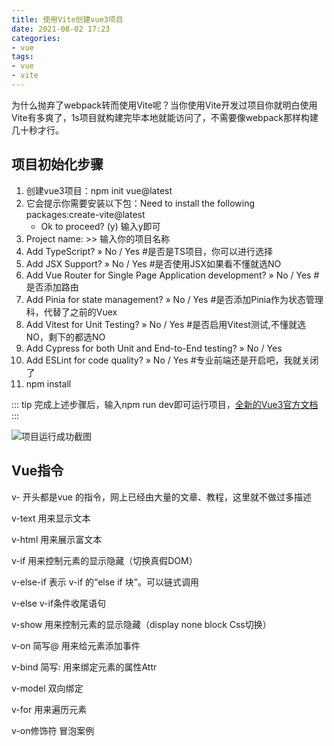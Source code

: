 ```yaml
---
title: 使用Vite创建vue3项目
date: 2021-08-02 17:23
categories:
- vue
tags:
- vue
- vite
---
```


为什么抛弃了webpack转而使用Vite呢？当你使用Vite开发过项目你就明白使用Vite有多爽了，1s项目就构建完毕本地就能访问了，不需要像webpack那样构建几十秒才行。
<!-- more -->

## 项目初始化步骤
1. 创建vue3项目：npm init vue@latest
2. 它会提示你需要安装以下包：Need to install the following packages:create-vite@latest 
   - Ok to proceed? (y)  输入y即可
3. Project name: >> 输入你的项目名称
4. Add TypeScript? » No / Yes #是否是TS项目，你可以进行选择 
5. Add JSX Support? » No / Yes #是否使用JSX如果看不懂就选NO
6. Add Vue Router for Single Page Application development? » No / Yes #是否添加路由
7. Add Pinia for state management? » No / Yes #是否添加Pinia作为状态管理科，代替了之前的Vuex
8. Add Vitest for Unit Testing? » No / Yes #是否启用Vitest测试,不懂就选NO，剩下的都选NO 
9. Add Cypress for both Unit and End-to-End testing? » No / Yes
10. Add ESLint for code quality? » No / Yes #专业前端还是开启吧，我就关闭了
11. npm install

::: tip
完成上述步骤后，输入npm run dev即可运行项目，[全新的Vue3官方文档](https://staging-cn.vuejs.org/)
:::

![项目运行成功截图](https://student-xk857.oss-cn-shanghai.aliyuncs.com/typora/2022/07/image-20220802181028026.png)


## Vue指令


v- 开头都是vue 的指令，网上已经由大量的文章、教程，这里就不做过多描述

v-text 用来显示文本

v-html 用来展示富文本

v-if 用来控制元素的显示隐藏（切换真假DOM）

v-else-if 表示 v-if 的“else if 块”。可以链式调用

v-else v-if条件收尾语句

v-show 用来控制元素的显示隐藏（display none block Css切换）

v-on 简写@ 用来给元素添加事件

v-bind 简写:  用来绑定元素的属性Attr

v-model 双向绑定

v-for 用来遍历元素

v-on修饰符 冒泡案例
